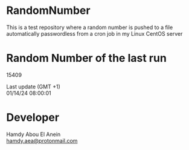 # RandomNumber    
This is a test repository where a random number is pushed to a file automatically passwordless from a cron job in my Linux CentOS server    
# Random Number of the last run   
15409
      
Last update (GMT +1)    
01/14/24 08:00:01
# Developer    
Hamdy Abou El Anein   
hamdy.aea@protonmail.com

